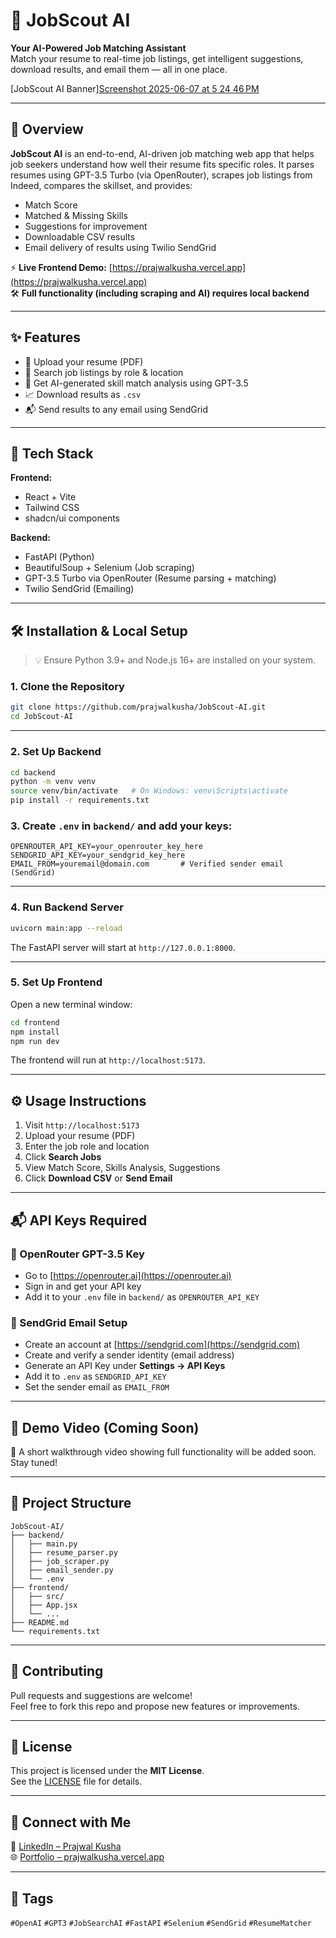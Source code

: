 # 💼 JobScout AI

**Your AI-Powered Job Matching Assistant**  
Match your resume to real-time job listings, get intelligent suggestions, download results, and email them — all in one place.

[JobScout AI Banner][Screenshot 2025-06-07 at 5 24 46 PM](https://github.com/user-attachments/assets/4c04b4d9-723c-4d57-ae79-835661c53795) <!-- Optional banner -->

---

## 🚀 Overview

**JobScout AI** is an end-to-end, AI-driven job matching web app that helps job seekers understand how well their resume fits specific roles. It parses resumes using GPT-3.5 Turbo (via OpenRouter), scrapes job listings from Indeed, compares the skillset, and provides:

- Match Score  
- Matched & Missing Skills  
- Suggestions for improvement  
- Downloadable CSV results  
- Email delivery of results using Twilio SendGrid

⚡ **Live Frontend Demo:** [https://prajwalkusha.vercel.app](https://prajwalkusha.vercel.app)  
🛠️ **Full functionality (including scraping and AI) requires local backend**

---

## ✨ Features

- 📄 Upload your resume (PDF)
- 🔎 Search job listings by role & location
- 🤖 Get AI-generated skill match analysis using GPT-3.5
- 📈 Download results as `.csv`
- 📬 Send results to any email using SendGrid

---

## 🧰 Tech Stack

**Frontend:**  
- React + Vite  
- Tailwind CSS  
- shadcn/ui components

**Backend:**  
- FastAPI (Python)  
- BeautifulSoup + Selenium (Job scraping)  
- GPT-3.5 Turbo via OpenRouter (Resume parsing + matching)  
- Twilio SendGrid (Emailing)

---

## 🛠️ Installation & Local Setup

> 💡 Ensure Python 3.9+ and Node.js 16+ are installed on your system.

### 1. Clone the Repository

```bash
git clone https://github.com/prajwalkusha/JobScout-AI.git
cd JobScout-AI
```

---

### 2. Set Up Backend

```bash
cd backend
python -m venv venv
source venv/bin/activate   # On Windows: venv\Scripts\activate
pip install -r requirements.txt
```

### 3. Create `.env` in `backend/` and add your keys:

```env
OPENROUTER_API_KEY=your_openrouter_key_here
SENDGRID_API_KEY=your_sendgrid_key_here
EMAIL_FROM=youremail@domain.com       # Verified sender email (SendGrid)
```

---

### 4. Run Backend Server

```bash
uvicorn main:app --reload
```

The FastAPI server will start at `http://127.0.0.1:8000`.

---

### 5. Set Up Frontend

Open a new terminal window:

```bash
cd frontend
npm install
npm run dev
```

The frontend will run at `http://localhost:5173`.

---

## ⚙️ Usage Instructions

1. Visit `http://localhost:5173`
2. Upload your resume (PDF)
3. Enter the job role and location
4. Click **Search Jobs**
5. View Match Score, Skills Analysis, Suggestions
6. Click **Download CSV** or **Send Email**

---

## 📬 API Keys Required

### 🔑 OpenRouter GPT-3.5 Key

- Go to [https://openrouter.ai](https://openrouter.ai)
- Sign in and get your API key
- Add it to your `.env` file in `backend/` as `OPENROUTER_API_KEY`

### 📧 SendGrid Email Setup

- Create an account at [https://sendgrid.com](https://sendgrid.com)
- Create and verify a sender identity (email address)
- Generate an API Key under **Settings → API Keys**
- Add it to `.env` as `SENDGRID_API_KEY`
- Set the sender email as `EMAIL_FROM`

---

## 🧪 Demo Video (Coming Soon)

🎥 A short walkthrough video showing full functionality will be added soon.  
Stay tuned!

---

## 📂 Project Structure

```
JobScout-AI/
├── backend/
│   ├── main.py
│   ├── resume_parser.py
│   ├── job_scraper.py
│   ├── email_sender.py
│   └── .env
├── frontend/
│   ├── src/
│   ├── App.jsx
│   └── ...
├── README.md
└── requirements.txt
```

---

## 🤝 Contributing

Pull requests and suggestions are welcome!  
Feel free to fork this repo and propose new features or improvements.

---

## 📄 License

This project is licensed under the **MIT License**.  
See the [LICENSE](LICENSE) file for details.

---

## 👋 Connect with Me

🔗 [LinkedIn – Prajwal Kusha](https://www.linkedin.com/in/prajwal-kusha)  
🌐 [Portfolio – prajwalkusha.vercel.app](https://prajwalkusha.vercel.app)

---

## 🔖 Tags

`#OpenAI` `#GPT3` `#JobSearchAI` `#FastAPI` `#Selenium` `#SendGrid` `#ResumeMatcher`
